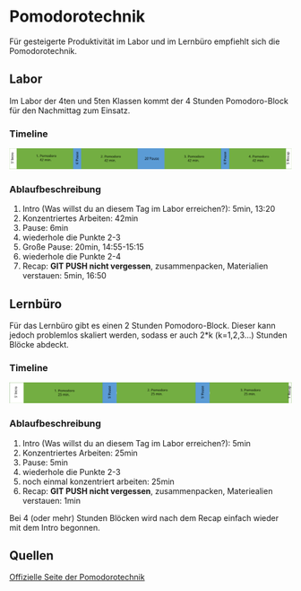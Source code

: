 # Pomodorotechnik

Für gesteigerte Produktivität im Labor und im Lernbüro empfiehlt sich die Pomodorotechnik.

## Labor

Im Labor der 4ten und 5ten Klassen kommt der 4 Stunden Pomodoro-Block für den Nachmittag zum Einsatz.

### Timeline

![timeline_png](/img/4h.svg)

### Ablaufbeschreibung

1. Intro (Was willst du an diesem Tag im Labor erreichen?): 5min, 13:20
2. Konzentriertes Arbeiten: 42min
3. Pause: 6min
4. wiederhole die Punkte 2-3
5. Große Pause: 20min, 14:55-15:15
6. wiederhole die Punkte 2-4
7. Recap: **GIT PUSH nicht vergessen**, zusammenpacken, Materialien verstauen: 5min, 16:50

## Lernbüro

Für das Lernbüro gibt es einen 2 Stunden Pomodoro-Block. Dieser kann jedoch problemlos skaliert werden, sodass er auch 2*k (k=1,2,3...) Stunden Blöcke abdeckt. 

### Timeline

![img](/img/2h.svg)

### Ablaufbeschreibung

1. Intro (Was willst du an diesem Tag im Labor erreichen?): 5min
2. Konzentriertes Arbeiten: 25min
3. Pause: 5min
4. wiederhole die Punkte 2-3
5. noch einmal konzentriert arbeiten: 25min
6. Recap: **GIT PUSH nicht vergessen**, zusammenpacken, Materiealien verstauen: 1min

Bei 4 (oder mehr) Stunden Blöcken wird nach dem Recap einfach wieder mit dem Intro begonnen.

## Quellen

[Offizielle Seite der Pomodorotechnik](https://francescocirillo.com/pages/pomodoro-technique)
